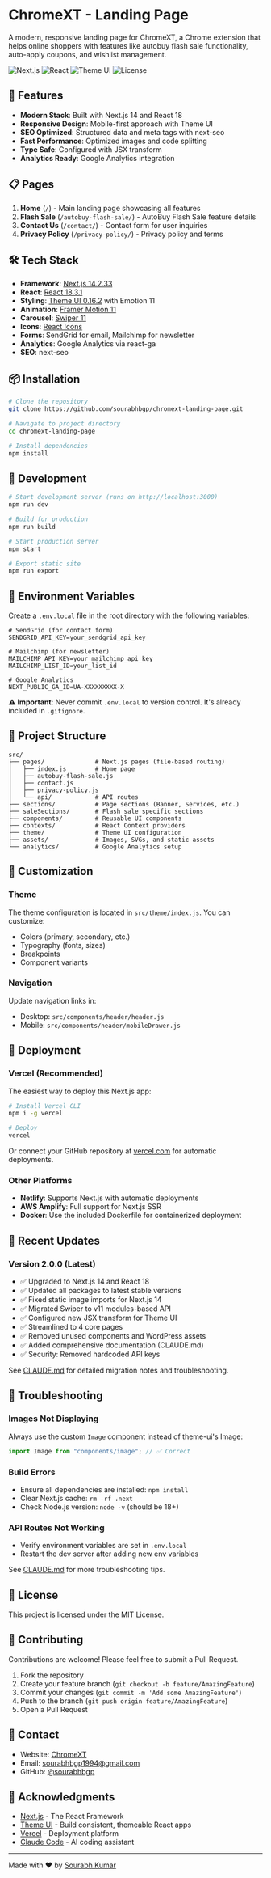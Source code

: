 # ChromeXT - Landing Page

A modern, responsive landing page for ChromeXT, a Chrome extension that helps online shoppers with features like autobuy flash sale functionality, auto-apply coupons, and wishlist management.

![Next.js](https://img.shields.io/badge/Next.js-14.2.33-black)
![React](https://img.shields.io/badge/React-18.3.1-blue)
![Theme UI](https://img.shields.io/badge/Theme%20UI-0.16.2-purple)
![License](https://img.shields.io/badge/license-MIT-green)

## 🚀 Features

- **Modern Stack**: Built with Next.js 14 and React 18
- **Responsive Design**: Mobile-first approach with Theme UI
- **SEO Optimized**: Structured data and meta tags with next-seo
- **Fast Performance**: Optimized images and code splitting
- **Type Safe**: Configured with JSX transform
- **Analytics Ready**: Google Analytics integration

## 📋 Pages

1. **Home** (`/`) - Main landing page showcasing all features
2. **Flash Sale** (`/autobuy-flash-sale/`) - AutoBuy Flash Sale feature details
3. **Contact Us** (`/contact/`) - Contact form for user inquiries
4. **Privacy Policy** (`/privacy-policy/`) - Privacy policy and terms

## 🛠️ Tech Stack

- **Framework**: [Next.js 14.2.33](https://nextjs.org/)
- **React**: [React 18.3.1](https://react.dev/)
- **Styling**: [Theme UI 0.16.2](https://theme-ui.com/) with Emotion 11
- **Animation**: [Framer Motion 11](https://www.framer.com/motion/)
- **Carousel**: [Swiper 11](https://swiperjs.com/)
- **Icons**: [React Icons](https://react-icons.github.io/react-icons/)
- **Forms**: SendGrid for email, Mailchimp for newsletter
- **Analytics**: Google Analytics via react-ga
- **SEO**: next-seo

## 📦 Installation

```bash
# Clone the repository
git clone https://github.com/sourabhbgp/chromext-landing-page.git

# Navigate to project directory
cd chromext-landing-page

# Install dependencies
npm install
```

## 🚀 Development

```bash
# Start development server (runs on http://localhost:3000)
npm run dev

# Build for production
npm run build

# Start production server
npm start

# Export static site
npm run export
```

## 🔧 Environment Variables

Create a `.env.local` file in the root directory with the following variables:

```env
# SendGrid (for contact form)
SENDGRID_API_KEY=your_sendgrid_api_key

# Mailchimp (for newsletter)
MAILCHIMP_API_KEY=your_mailchimp_api_key
MAILCHIMP_LIST_ID=your_list_id

# Google Analytics
NEXT_PUBLIC_GA_ID=UA-XXXXXXXXX-X
```

**⚠️ Important**: Never commit `.env.local` to version control. It's already included in `.gitignore`.

## 📁 Project Structure

```
src/
├── pages/              # Next.js pages (file-based routing)
│   ├── index.js        # Home page
│   ├── autobuy-flash-sale.js
│   ├── contact.js
│   ├── privacy-policy.js
│   └── api/            # API routes
├── sections/           # Page sections (Banner, Services, etc.)
├── saleSections/       # Flash sale specific sections
├── components/         # Reusable UI components
├── contexts/           # React Context providers
├── theme/              # Theme UI configuration
├── assets/             # Images, SVGs, and static assets
└── analytics/          # Google Analytics setup
```

## 🎨 Customization

### Theme

The theme configuration is located in `src/theme/index.js`. You can customize:

- Colors (primary, secondary, etc.)
- Typography (fonts, sizes)
- Breakpoints
- Component variants

### Navigation

Update navigation links in:
- Desktop: `src/components/header/header.js`
- Mobile: `src/components/header/mobileDrawer.js`

## 🚢 Deployment

### Vercel (Recommended)

The easiest way to deploy this Next.js app:

```bash
# Install Vercel CLI
npm i -g vercel

# Deploy
vercel
```

Or connect your GitHub repository at [vercel.com](https://vercel.com) for automatic deployments.

### Other Platforms

- **Netlify**: Supports Next.js with automatic deployments
- **AWS Amplify**: Full support for Next.js SSR
- **Docker**: Use the included Dockerfile for containerized deployment

## 📝 Recent Updates

### Version 2.0.0 (Latest)

- ✅ Upgraded to Next.js 14 and React 18
- ✅ Updated all packages to latest stable versions
- ✅ Fixed static image imports for Next.js 14
- ✅ Migrated Swiper to v11 modules-based API
- ✅ Configured new JSX transform for Theme UI
- ✅ Streamlined to 4 core pages
- ✅ Removed unused components and WordPress assets
- ✅ Added comprehensive documentation (CLAUDE.md)
- ✅ Security: Removed hardcoded API keys

See [CLAUDE.md](./CLAUDE.md) for detailed migration notes and troubleshooting.

## 🐛 Troubleshooting

### Images Not Displaying

Always use the custom `Image` component instead of theme-ui's Image:

```javascript
import Image from "components/image"; // ✅ Correct
```

### Build Errors

- Ensure all dependencies are installed: `npm install`
- Clear Next.js cache: `rm -rf .next`
- Check Node.js version: `node -v` (should be 18+)

### API Routes Not Working

- Verify environment variables are set in `.env.local`
- Restart the dev server after adding new env variables

See [CLAUDE.md](./CLAUDE.md) for more troubleshooting tips.

## 📄 License

This project is licensed under the MIT License.

## 🤝 Contributing

Contributions are welcome! Please feel free to submit a Pull Request.

1. Fork the repository
2. Create your feature branch (`git checkout -b feature/AmazingFeature`)
3. Commit your changes (`git commit -m 'Add some AmazingFeature'`)
4. Push to the branch (`git push origin feature/AmazingFeature`)
5. Open a Pull Request

## 📧 Contact

- Website: [ChromeXT](https://chromext.com)
- Email: sourabhbgp1994@gmail.com
- GitHub: [@sourabhbgp](https://github.com/sourabhbgp)

## 🙏 Acknowledgments

- [Next.js](https://nextjs.org/) - The React Framework
- [Theme UI](https://theme-ui.com/) - Build consistent, themeable React apps
- [Vercel](https://vercel.com/) - Deployment platform
- [Claude Code](https://claude.com/claude-code) - AI coding assistant

---

Made with ❤️ by [Sourabh Kumar](https://github.com/sourabhbgp)
